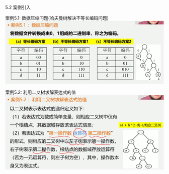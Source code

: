 5.2 案例引入

案例5.1: 数据压缩问题(哈夫曼树解决不等长编码问题)
![案例5-1-数据压缩问题.jpg](images/案例5-1-数据压缩问题.jpg)

案例5.2: 利用二叉树求解表达式的值
![案例5-2-利用二叉树求解表达式的值.jpg](images/案例5-2-利用二叉树求解表达式的值.jpg)
